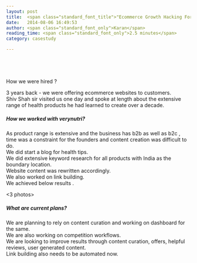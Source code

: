 ```yaml
---
layout: post
title:  <span class="standard_font_title">"Ecommerce Growth Hacking For Verynutri."</span>
date:   2014-08-06 16:49:53
author: <span class="standard_font_only">Karan</span>
reading_time: <span class="standard_font_only">2.5 minutes</span>
category: casestudy

---
```


<br/><br/>
##### 
<p class="standard_font_head">How we were hired ? </p>
<p class="standard_font">
3 years back - we were offering ecommerce websites to customers.
<br/>
Shiv Shah sir visited us one day and spoke at length about the extensive range of health
products he had learned to create over a decade.
</p>


<!--more-->


<Shiv Shah photo>

##### How we worked with verynutri?

<p class="standard_font">
As product range is extensive and the business has b2b as well as b2c , time was a constraint
for the founders and content creation was difficult to do.<br/>
We did start a blog for health tips.<br/>
We did extensive keyword research for all products with India as the boundary location.<br/>
Website content was rewritten accordingly.<br/>
We also worked on link building.<br/>
We achieved below results .
</p>

<3 photos>

##### What are current plans?

<p class="standard_font">
We are planning to rely on content curation and working on dashboard for the same.<br/>
We are also working on competition workflows.          <br/>
We are looking to improve results through content curation, offers, helpful reviews, user generated content.<br/>
Link building also needs to be automated now.
</p>




